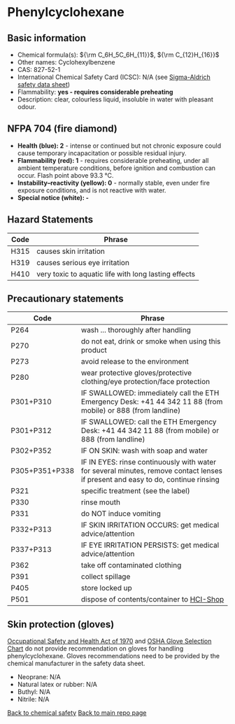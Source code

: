 # Phenylcyclohexane

## Basic information

- Chemical formula(s): ${\rm C_6H_5C_6H_{11}}$, ${\rm C_{12}H_{16}}$
- Other names: Cyclohexylbenzene
- CAS: 827-52-1
- International Chemical Safety Card (ICSC): N/A (see [Sigma-Aldrich safety data sheet](https://www.sigmaaldrich.com/CH/en/sds/aldrich/c104809))
- Flammability: **yes - requires considerable preheating**
- Description: clear, colourless liquid, insoluble in water with pleasant odour.

## NFPA 704 (fire diamond)

- **Health (blue): 2** - intense or continued but not chronic exposure could cause temporary incapacitation or possible residual injury.
- **Flammability (red): 1** - requires considerable preheating, under all ambient temperature conditions, before ignition and combustion can occur. Flash point above 93.3 °C.
- **Instability–reactivity (yellow): 0** - normally stable, even under fire exposure conditions, and is not reactive with water.
- **Special notice (white): -**

## Hazard Statements

| Code | Phrase                                               |
| ---- | ---------------------------------------------------- |
| H315 | causes skin irritation                               |
| H319 | causes serious eye irritation                        |
| H410 | very toxic to aquatic life with long lasting effects |

## Precautionary statements

| Code           | Phrase                                                                                                                           |
| -------------- | -------------------------------------------------------------------------------------------------------------------------------- |
| P264           | wash ... thoroughly after handling                                                                                               |
| P270           | do not eat, drink or smoke when using this product                                                                               |
| P273           | avoid release to the environment                                                                                                 |
| P280           | wear protective gloves/protective clothing/eye protection/face protection                                                        |
| P301+P310      | IF SWALLOWED: immediately call the ETH Emergency Desk: +41 44 342 11 88 (from mobile) or 888 (from landline)                     |
| P301+P312      | IF SWALLOWED: call the ETH Emergency Desk: +41 44 342 11 88 (from mobile) or 888 (from landline)                                 |
| P302+P352      | IF ON SKIN: wash with soap and water                                                                                             |
| P305+P351+P338 | IF IN EYES: rinse continuously with water for several minutes, remove contact lenses if present and easy to do, continue rinsing |
| P321           | specific treatment (see the label)                                                                                               |
| P330           | rinse mouth                                                                                                                      |
| P331           | do NOT induce vomiting                                                                                                           |
| P332+P313      | IF SKIN IRRITATION OCCURS: get medical advice/attention                                                                          |
| P337+P313      | IF EYE IRRITATION PERSISTS: get medical advice/attention                                                                         |
| P362           | take off contaminated clothing                                                                                                   |
| P391           | collect spillage                                                                                                                 |
| P405           | store locked up                                                                                                                  |
| P501           | dispose of contents/container to [HCI-Shop](https://hci-shop.ethz.ch/en/)                                                        |

## Skin protection (gloves)

[Occupational Safety and Health Act of 1970](https://www.osha.gov/sites/default/files/publications/osha3151.pdf) and [OSHA Glove Selection Chart](https://safety.fsu.edu/safety_manual/OSHA%20Glove%20Selection%20Chart.pdf) do not provide recommendation on gloves for handling phenylcyclohexane. Gloves recommendations need to be provided by the chemical manufacturer in the safety data sheet.

- Neoprane: N/A
- Natural latex or rubber: N/A
- Buthyl: N/A
- Nitrile: N/A

[Back to chemical safety](https://github.com/Global-Health-Engineering/group-safety)
[Back to main repo page](https://github.com/Global-Health-Engineering/group-safety/tree/main/02-chemical-safety)
